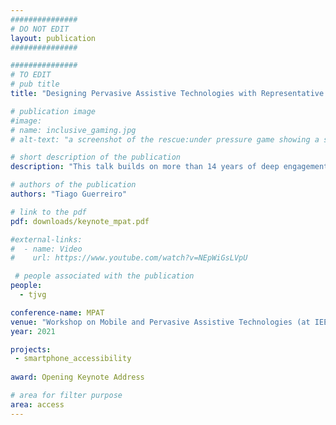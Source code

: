 ```yaml
---
###############
# DO NOT EDIT
layout: publication
###############

###############
# TO EDIT
# pub title
title: "Designing Pervasive Assistive Technologies with Representative Users"

# publication image
#image:
# name: inclusive_gaming.jpg
# alt-text: "a screenshot of the rescue:under pressure game showing a submarine in a dark sea" # provide a short description for the image #a11y

# short description of the publication
description: "This talk builds on more than 14 years of deep engagements and in-the-wild deployments of mobile technologies within a community of blind people. It makes the case for pervasive assistive technology researchers to be experts in their areas of study: people, and then, technology to serve and empower people."

# authors of the publication
authors: "Tiago Guerreiro"

# link to the pdf
pdf: downloads/keynote_mpat.pdf

#external-links:
#  - name: Video
#    url: https://www.youtube.com/watch?v=NEpWiGsLVpU

 # people associated with the publication
people:
  - tjvg

conference-name: MPAT
venue: "Workshop on Mobile and Pervasive Assistive Technologies (at IEEE Percom), March, 2021"
year: 2021

projects:
 - smartphone_accessibility
 
award: Opening Keynote Address

# area for filter purpose
area: access
---
```

